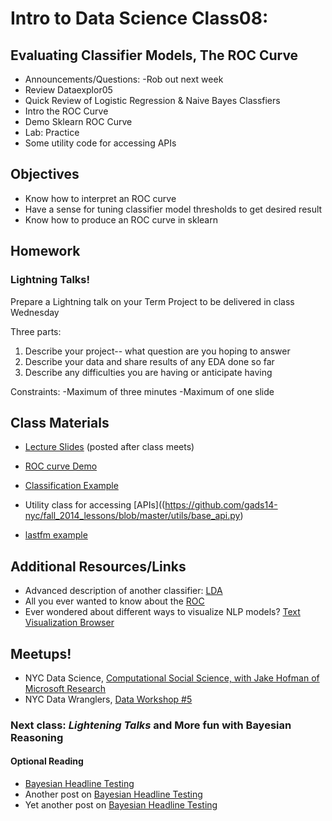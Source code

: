 Intro to Data Science Class08: 
=======

## Evaluating Classifier Models, The ROC Curve

- Announcements/Questions: 
  	-Rob out next week
- Review Dataexplor05
- Quick Review of Logistic Regression & Naive Bayes Classfiers
- Intro the ROC Curve
- Demo Sklearn ROC Curve
- Lab: Practice
- Some utility code for accessing APIs

## Objectives

* Know how to interpret an ROC curve
* Have a sense for tuning classifier model thresholds to get desired result
* Know how to produce an ROC curve in sklearn

## Homework

### Lightning Talks!

Prepare a Lightning talk on your Term Project to be delivered in class Wednesday

Three parts:
1. Describe your project-- what question are you hoping to answer
2. Describe your data and share results of any EDA done so far
3. Describe any difficulties you are having or anticipate having

Constraints:
-Maximum of three minutes
-Maximum of one slide

## Class Materials

* [Lecture Slides](https://github.com/gads14-nyc/fall_2014_lessons/blob/master/09_roc/class09.pdf) (posted after class meets)
* [ROC curve Demo](http://nbviewer.ipython.org/github/gads14-nyc/fall_2014_lessons/blob/master/09_roc/lab/example_roc.ipynb)
* [Classification Example](http://nbviewer.ipython.org/github/gads14-nyc/fall_2014_lessons/blob/master/08_bayes/lab/student_loan_classifier.ipynb)

* Utility class for accessing [APIs]((https://github.com/gads14-nyc/fall_2014_lessons/blob/master/utils/base_api.py)
 - [lastfm example](https://github.com/gads14-nyc/fall_2014_lessons/blob/master/utils/lastfm_api.py)


## Additional Resources/Links

* Advanced description of another classifier: [LDA](http://sebastianraschka.com/Articles/2014_python_lda.html)
* All you ever wanted to know about the [ROC](https://cours.etsmtl.ca/sys828/REFS/A1/Fawcett_PRL2006.pdf)
* Ever wondered about different ways to visualize NLP models? [Text Visualization Browser](http://textvis.lnu.se/)

## Meetups!

* NYC Data Science, [Computational Social Science, with Jake Hofman of Microsoft Research](http://www.meetup.com/NYC-Data-Science/events/214025742/)
* NYC Data Wranglers, [Data Workshop #5](http://www.meetup.com/NYC-Data-Wranglers/events/214469842/)

### Next class: *Lightening Talks* and More fun with Bayesian Reasoning

#### Optional Reading

* [Bayesian Headline Testing](http://jeroenjanssens.com/2013/08/18/bayesian-headline-testing-at-visual-revenue.html)
* Another post on [Bayesian Headline Testing](http://developers.lyst.com/data/2014/05/10/bayesian-ab-testing/)
* Yet another post on [Bayesian Headline Testing](http://www.bayesianwitch.com/blog/2014/bayesian_ab_test.html)